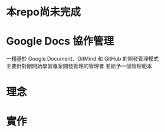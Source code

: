 # 本repo尚未完成

# Google Docs 協作管理
一種基於 Google Document、GitMind 和 GitHub 的開發管理模式  
主要針對剛開始學習專案開發管理的管理者 並給予一個管理範本

# 理念

# 實作
